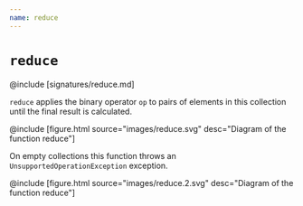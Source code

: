```yaml
---
name: reduce
---
```


# `reduce`

@include [signatures/reduce.md]

`reduce` applies the binary operator `op` to pairs of elements in this collection until the final result is calculated.

@include [figure.html source="images/reduce.svg" desc="Diagram of the function reduce"]

On empty collections this function throws an `UnsupportedOperationException` exception.

@include [figure.html source="images/reduce.2.svg" desc="Diagram of the function reduce"]
